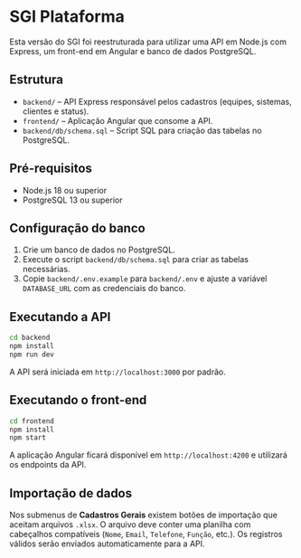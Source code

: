 # SGI Plataforma

Esta versão do SGI foi reestruturada para utilizar uma API em Node.js com Express, um front-end em Angular e banco de dados PostgreSQL.

## Estrutura

- `backend/` – API Express responsável pelos cadastros (equipes, sistemas, clientes e status).
- `frontend/` – Aplicação Angular que consome a API.
- `backend/db/schema.sql` – Script SQL para criação das tabelas no PostgreSQL.

## Pré-requisitos

- Node.js 18 ou superior
- PostgreSQL 13 ou superior

## Configuração do banco

1. Crie um banco de dados no PostgreSQL.
2. Execute o script `backend/db/schema.sql` para criar as tabelas necessárias.
3. Copie `backend/.env.example` para `backend/.env` e ajuste a variável `DATABASE_URL` com as credenciais do banco.

## Executando a API

```bash
cd backend
npm install
npm run dev
```

A API será iniciada em `http://localhost:3000` por padrão.

## Executando o front-end

```bash
cd frontend
npm install
npm start
```

A aplicação Angular ficará disponível em `http://localhost:4200` e utilizará os endpoints da API.

## Importação de dados

Nos submenus de **Cadastros Gerais** existem botões de importação que aceitam arquivos `.xlsx`. O arquivo deve conter uma planilha com cabeçalhos compatíveis (`Nome`, `Email`, `Telefone`, `Função`, etc.). Os registros válidos serão enviados automaticamente para a API.
